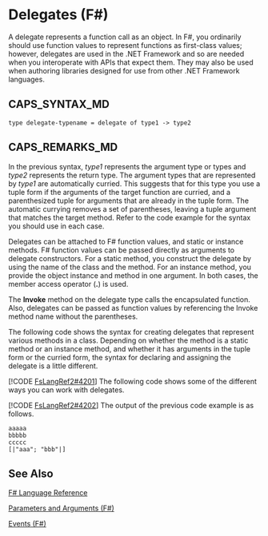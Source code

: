 # Delegates (F#)

A delegate represents a function call as an object. In F#, you ordinarily should use function values to represent functions as first-class values; however, delegates are used in the .NET Framework and so are needed when you interoperate with APIs that expect them. They may also be used when authoring libraries designed for use from other .NET Framework languages.


## CAPS_SYNTAX_MD

```
type delegate-typename = delegate of type1 -> type2
```

## CAPS_REMARKS_MD
In the previous syntax, *type1* represents the argument type or types and *type2* represents the return type. The argument types that are represented by *type1* are automatically curried. This suggests that for this type you use a tuple form if the arguments of the target function are curried, and a parenthesized tuple for arguments that are already in the tuple form. The automatic currying removes a set of parentheses, leaving a tuple argument that matches the target method. Refer to the code example for the syntax you should use in each case.

Delegates can be attached to F# function values, and static or instance methods. F# function values can be passed directly as arguments to delegate constructors. For a static method, you construct the delegate by using the name of the class and the method. For an instance method, you provide the object instance and method in one argument. In both cases, the member access operator (**.**) is used.

The **Invoke** method on the delegate type calls the encapsulated function. Also, delegates can be passed as function values by referencing the Invoke method name without the parentheses.

The following code shows the syntax for creating delegates that represent various methods in a class. Depending on whether the method is a static method or an instance method, and whether it has arguments in the tuple form or the curried form, the syntax for declaring and assigning the delegate is a little different.

[!CODE [FsLangRef2#4201](../CodeSnippet/VS_Snippets_Fsharp/fslangref2/FSharp/fs/delegates.fs#4201)]
    The following code shows some of the different ways you can work with delegates.

[!CODE [FsLangRef2#4202](../CodeSnippet/VS_Snippets_Fsharp/fslangref2/FSharp/fs/delegates.fs#4202)]
    The output of the previous code example is as follows.


```
aaaaa
bbbbb
ccccc
[|"aaa"; "bbb"|]
```

## See Also
[F&#35; Language Reference](F%23+Language+Reference.md)

[Parameters and Arguments &#40;F&#35;&#41;](Parameters+and+Arguments+%28F%23%29.md)

[Events &#40;F&#35;&#41;](Events+%28F%23%29.md)

